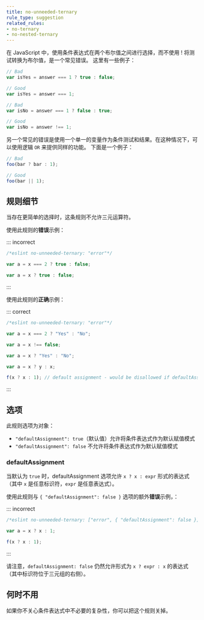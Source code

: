 ```yaml
---
title: no-unneeded-ternary
rule_type: suggestion
related_rules:
- no-ternary
- no-nested-ternary
---
```


在 JavaScript 中，使用条件表达式在两个布尔值之间进行选择，而不使用 ! 将测试转换为布尔值，是一个常见错误。
这里有一些例子：

```js
// Bad
var isYes = answer === 1 ? true : false;

// Good
var isYes = answer === 1;

// Bad
var isNo = answer === 1 ? false : true;

// Good
var isNo = answer !== 1;
```

另一个常见的错误是使用一个单一的变量作为条件测试和结果。在这种情况下，可以使用逻辑 `OR` 来提供同样的功能。
下面是一个例子：

```js
// Bad
foo(bar ? bar : 1);

// Good
foo(bar || 1);
```

## 规则细节

当存在更简单的选择时，这条规则不允许三元运算符。

使用此规则的**错误**示例：

::: incorrect

```js
/*eslint no-unneeded-ternary: "error"*/

var a = x === 2 ? true : false;

var a = x ? true : false;
```

:::

使用此规则的**正确**示例：

::: correct

```js
/*eslint no-unneeded-ternary: "error"*/

var a = x === 2 ? "Yes" : "No";

var a = x !== false;

var a = x ? "Yes" : "No";

var a = x ? y : x;

f(x ? x : 1); // default assignment - would be disallowed if defaultAssignment option set to false. See option details below.
```

:::

## 选项

此规则选项为对象：

* `"defaultAssignment": true`（默认值）允许将条件表达式作为默认赋值模式
* `"defaultAssignment": false` 不允许将条件表达式作为默认赋值模式

### defaultAssignment

当默认为 `true` 时，defaultAssignment 选项允许 `x ? x : expr` 形式的表达式（其中 `x` 是任意标识符，`expr` 是任意表达式）。

使用此规则与 `{ "defaultAssignment": false }` 选项的额外**错误**示例，：

::: incorrect

```js
/*eslint no-unneeded-ternary: ["error", { "defaultAssignment": false }]*/

var a = x ? x : 1;

f(x ? x : 1);
```

:::

请注意，`defaultAssignment: false` 仍然允许形式为 `x ? expr : x` 的表达式（其中标识符位于三元组的右侧）。

## 何时不用

如果你不关心条件表达式中不必要的复杂性，你可以把这个规则关掉。
